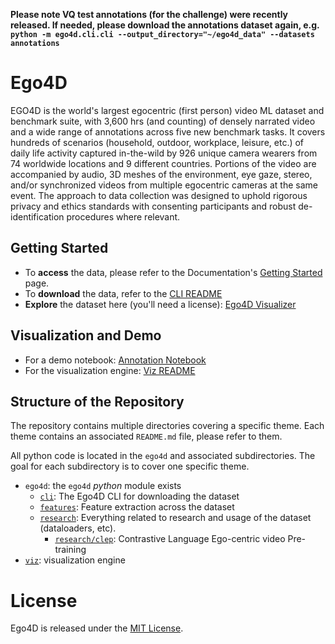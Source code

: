 **Please note VQ test annotations (for the challenge) were recently released. If needed, please download the annotations dataset again, e.g. `python -m ego4d.cli.cli --output_directory="~/ego4d_data" --datasets annotations`**

# Ego4D

EGO4D is the world's largest egocentric (first person) video ML dataset and benchmark suite, with 3,600 hrs (and counting) of densely narrated video and a wide range of annotations across five new benchmark tasks.  It covers hundreds of scenarios (household, outdoor, workplace, leisure, etc.) of daily life activity captured in-the-wild by 926 unique camera wearers from 74 worldwide locations and 9 different countries.  Portions of the video are accompanied by audio, 3D meshes of the environment, eye gaze, stereo, and/or synchronized videos from multiple egocentric cameras at the same event.  The approach to data collection was designed to uphold rigorous privacy and ethics standards with consenting participants and robust de-identification procedures where relevant.


## Getting Started
- To **access** the data, please refer to the Documentation's [Getting Started](https://ego4d-data.org/docs/start-here/) page.
- To **download** the data, refer to the [CLI README](ego4d/cli/README.md)
- **Explore** the dataset here (you'll need a license): [Ego4D Visualizer](https://visualize.ego4d-data.org/)

## Visualization and Demo
- For a demo notebook: [Annotation Notebook](notebooks/annotation_visualization.ipynb)
- For the visualization engine: [Viz README](viz/narrations/README.md)

## Structure of the Repository
The repository contains multiple directories covering a specific theme. Each
theme contains an associated `README.md` file, please refer to them.

All python code is located in the `ego4d` and associated subdirectories. The
goal for each subdirectory is to cover one specific theme. 

- `ego4d`: the `ego4d` *python* module exists
    - [`cli`](ego4d/cli/README.md): The Ego4D CLI for downloading the dataset
    - [`features`](ego4d/features/README.md): Feature extraction across the dataset
    - [`research`](ego4d/research/README.md): Everything related to research and
      usage of the dataset (dataloaders, etc).
        - [`research/clep`](ego4d/research/clep/README.md): Contrastive Language Ego-centric video Pre-training
- [`viz`](viz/narrations/README.md): visualization engine

# License

Ego4D is released under the [MIT License](LICENSE).
